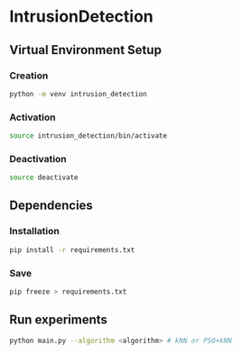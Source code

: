 # IntrusionDetection

## Virtual Environment Setup
### Creation
```bash
python -m venv intrusion_detection
```
### Activation
```bash
source intrusion_detection/bin/activate
```

### Deactivation
```bash
source deactivate
```

## Dependencies
### Installation
```bash
pip install -r requirements.txt
``` 
### Save
```bash
pip freeze > requirements.txt
```

## Run experiments
```bash
python main.py --algorithm <algorithm> # kNN or PSO+kNN
```
